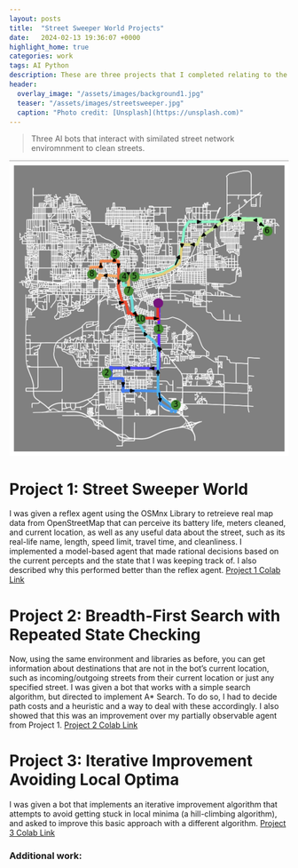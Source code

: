 ```yaml
---
layout: posts
title:  "Street Sweeper World Projects"
date:   2024-02-13 19:36:07 +0000
highlight_home: true
categories: work
tags: AI Python
description: These are three projects that I completed relating to the Street Sweeper World in my AI course.
header:
  overlay_image: "/assets/images/background1.jpg"
  teaser: "/assets/images/streetsweeper.jpg"
  caption: "Photo credit: [Unsplash](https://unsplash.com)"
---
```

> Three AI bots that interact with similated street network enviromnment to clean streets.

![Street Sweeper Map](/assets/images/map.png)

# Project 1: Street Sweeper World
I was given a reflex agent using the OSMnx Library to retreieve real map data from OpenStreetMap that can perceive its battery life, meters cleaned, and current location, as well as any useful data about the street, such as its real-life name, length, speed limit, travel time, and cleanliness. I implemented a model-based agent that made rational decisions based on the current percepts and the state that I was keeping track of. I also described why this performed better than the reflex agent.
[Project 1 Colab Link](https://colab.research.google.com/drive/193UnFif2DSnkNG1cDOMplGJQIPzUi73_?usp=sharing)
# Project 2: Breadth-First Search with Repeated State Checking
Now, using the same environment and libraries as before, you can get information about destinations that are not in the bot’s current location, such as incoming/outgoing streets from their current location or just any specified street. I was given a bot that works with a simple search algorithm, but directed to implement A* Search. To do so, I had to decide path costs and a heuristic and a way to deal with these accordingly. I also showed that this was an improvement over my partially observable agent from Project 1.
[Project 2 Colab Link](https://colab.research.google.com/drive/1kG-JS92EBF56bIjT8toniLZuTznN3uMs?usp=sharing)
# Project 3: Iterative Improvement Avoiding Local Optima
I was given a bot that implements an iterative improvement algorithm that attempts to avoid getting stuck in local minima (a hill-climbing algorithm), and asked to improve this basic approach with a different algorithm.
[Project 3 Colab Link](https://colab.research.google.com/drive/1D0nyi_Y8P5Uzqp1GwlHLSyy4GBUltop5?usp=sharing)

### Additional work: